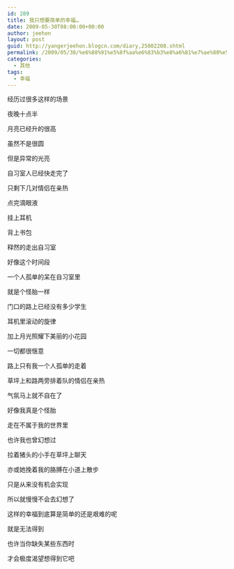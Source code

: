 ```yaml
---
id: 289
title: 我只想要简单的幸福…
date: 2009-05-30T08:00:00+00:00
author: jeehon
layout: post
guid: http://yangerjeehon.blogcn.com/diary,25802208.shtml
permalink: /2009/05/30/%e6%88%91%e5%8f%aa%e6%83%b3%e8%a6%81%e7%ae%80%e5%8d%95%e7%9a%84%e5%b9%b8%e7%a6%8f%e2%80%a6/
categories:
  - 其他
tags:
  - 幸福
---
```

经历过很多这样的场景
  
夜晚十点半
  
月亮已经升的很高
  
虽然不是很圆
  
但是异常的光亮
  
自习室人已经快走完了
  
只剩下几对情侣在亲热
  
点完滴眼液
  
挂上耳机
  
背上书包
  
释然的走出自习室
  
好像这个时间段
  
一个人孤单的呆在自习室里
  
就是个怪胎一样
  
门口的路上已经没有多少学生
  
耳机里滚动的旋律
  
加上月光照耀下美丽的小花园
  
一切都很惬意
  
路上只有我一个人孤单的走着
  
草坪上和路两旁排着队的情侣在亲热
  
气氛马上就不自在了
  
好像我真是个怪胎
  
走在不属于我的世界里
  
也许我也曾幻想过
  
拉着猪头的小手在草坪上聊天
  
亦或她挽着我的胳膊在小道上散步
  
只是从来没有机会实现
  
所以就慢慢不会去幻想了
  
这样的幸福到底算是简单的还是艰难的呢
  
就是无法得到
  
也许当你缺失某些东西时
  
才会极度渴望想得到它吧